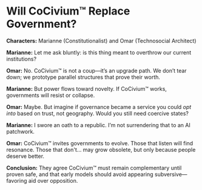 # Will CoCivium™ Replace Government?

**Characters:** Marianne (Constitutionalist) and Omar (Technosocial Architect)

**Marianne:**
Let me ask bluntly: is this thing meant to overthrow our current institutions?

**Omar:**
No. CoCivium™ is not a coup—it’s an upgrade path. We don’t tear down; we prototype parallel structures that prove their worth.

**Marianne:**
But power flows toward novelty. If CoCivium™ works, governments will resist or collapse.

**Omar:**
Maybe. But imagine if governance became a service you could *opt into* based on trust, not geography. Would you still need coercive states?

**Marianne:**
I swore an oath to a republic. I’m not surrendering that to an AI patchwork.

**Omar:**
CoCivium™ invites governments to evolve. Those that listen will find resonance. Those that don't… may grow obsolete, but only because people deserve better.

**Conclusion:**
They agree CoCivium™ must remain complementary until proven safe, and that early models should avoid appearing subversive—favoring aid over opposition.

